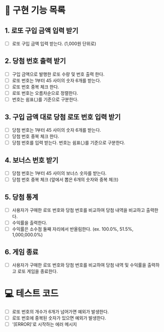 # 📝 구현 기능 목록

## 1. 로또 구입 금액 입력 받기

- [ ] 로또 구입 금액 입력 받는다. (1,000원 단위로)

## 2. 당첨 번호 출력 받기

- [ ] 구입 금액으로 발행한 로또 수량 및 번호 출력 한다.
- [ ] 로또 번호는 1부터 45 사이의 숫자 6개를 받는다.
- [ ] 로또 번호 중복 체크 한다.
- [ ] 로또 번호는 오름차순으로 정렬한다.
- [ ] 번호는 쉼표(,)를 기준으로 구분한다.

## 3. 구입 금액 대로 당첨 로또 번호 입력 받기

- [ ] 당첨 번호는 1부터 45 사이의 숫자 6개를 받는다.
- [ ] 당첨 번호 중복 체크 한다.
- [ ] 당첨 번호를 입력 받는다. 번호는 쉼표(,)를 기준으로 구분한다.

## 4. 보너스 번호 받기

- [ ] 당첨 번호는 1부터 45 사이의 보너스 숫자를 받는다.
- [ ] 당첨 번호 중복 체크 (앞에서 뽑은 6개의 숫자와 중복 체크)

## 5. 당첨 통계

- [ ] 사용자가 구매한 로또 번호와 당첨 번호를 비교하여 당첨 내역을 비교하고 출력한다.
- [ ] 수익률을 출력한다.
- [ ] 수익률은 소수점 둘째 자리에서 반올림한다. (ex. 100.0%, 51.5%, 1,000,000.0%)

## 6. 게임 종료

- [ ] 사용자가 구매한 로또 번호와 당첨 번호를 비교하여 당첨 내역 및 수익률을 출력하고 로또 게임을 종료한다.

# 💻 테스트 코드

- [ ] 로또 번호의 개수가 6개가 넘어가면 예외가 발생한다.
- [ ] 로또 번호에 중복된 숫자가 있으면 예외가 발생한다.
- [ ] '[ERROR]'로 시작하는 에러 메시지
